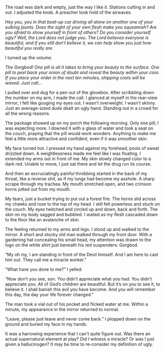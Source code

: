 The road was dark and empty, just the way I like it. Stations cutting in and out. I adjusted the knob. A preacher took hold of the airwaves.

*Hey you, you in that beat-up car driving all alone on another one of your sulking jaunts.* *Does the sight of your own flesh make you squeamish?* *Are you afraid to show yourself in front of others?* *Do you consider yourself ugly?* *Well, the Lord does not judge you.* *The Lord believes everyone is beautiful, and if you still don’t believe it, we can help show you just how beautiful you really are.*

I turned up the volume.

*The Gorgbod!* *One pill is all it takes to bring your beauty to the surface.* *One pill to peel back your onion of doubt and reveal the beauty within your core.* *If you place your order in the next ten minutes, shipping costs will be waved.* *Just call…*

I pulled over and dug for a pen out of the glovebox. After scribbling down the number on my arm, I made the call. I glanced at myself in the rear-view mirror; I felt like gouging my eyes out. I wasn’t overweight. I wasn’t skinny. Just an average-sized dude dealt an ugly hand. Standing out in a crowd for all the wrong reasons. 

The package showed up on my porch the following morning. Only one pill; I was expecting more. I downed it with a glass of water and took a seat on the couch, praying that the pill would work wonders. Anything to make me feel a little more attractive and confident, even if it was smoother skin.

My face turned hot. I pressed my hand against my forehead; pools of sweat drizzled down. A weightlessness made me feel like I was floating. I extended my arms out in front of me. My skin slowly changed color to a dark red. Unable to move, I just sat there and let the drug run its course.

And then an excruciatingly painful throbbing started in the back of my throat, like a reverse shit, as if my lungs had become my asshole. A sharp scrape through my trachea. My mouth stretched open, and two crimson horns jutted out from my mouth.

My tears, just a bucket trying to put out a forest fire. The horns slid across my cheeks and rose to the top of my head. I still felt powerless and stuck on the couch. My eyes twitched and circled up and down, back and forth. The skin on my body sagged and bubbled. I wailed as my flesh cascaded down to the floor like an avalanche of skin.

The feeling returned to my arms and legs. I stood up and walked to the mirror. A short and stocky old man walked through my front door. With a gardening hat concealing his small head, my attention was drawn to the logo on the white shirt just beneath his red suspenders: Gorgbod.

“My oh my, I am standing in front of the Devil himself. And I am here to cast him out. They call me a miracle worker.”

“What have you done to me?” I yelled.

“Now don’t you see, son. You didn’t appreciate what you had. You didn’t appreciate you. All of God’s children are beautiful. But it’s on you to see it, to believe it. I shall banish this evil you have become. And you will remember this day, the day your life forever changed.”

The man took a vial out of his pocket and flicked water at me. Within a minute, my appearance in the mirror returned to normal.

“Leave, please just leave and never come back.” I plopped down on the ground and buried my face in my hands.

It was a harrowing experience that I can’t quite figure out. Was there an actual supernatural element at play? Did I witness a miracle? Or was I just given a hallucinogen? It may be time to re-consider my definition of ugly.